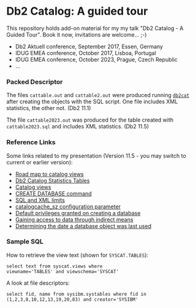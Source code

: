 # Db2 Catalog: A guided tour
This repository holds add-on material for my my talk "Db2 Catalog - A Guided Tour". Book it now, invitations are welcome... ;-)

* Db2 Aktuell conference, September 2017, Essen, Germany
* IDUG EMEA conference, October 2017, Lisboa, Portugal
* IDUG EMEA conference, October 2023, Prague, Czech Republic
* ...

### Packed Descriptor
The files `cattable.out` and `cattable2.out` were produced running [`db2cat`](https://www.ibm.com/docs/en/db2/11.5?topic=commands-db2cat-system-catalog-analysis) after creating the objects with the SQL script. One file includes XML statistics, the other not. (Db2 11.1)

The file `cattable2023.out` was produced for the table created with `cattable2023.sql` and includes XML statistics. (Db2 11.5)

### Reference Links
Some links related to my presentation (Version 11.5 - you may switch to current or earlier version):
* [Road map to catalog views](https://www.ibm.com/docs/en/db2/11.5?topic=views-road-map-catalog)
* [Db2 Catalog Statistics Tables](https://www.ibm.com/docs/en/db2/11.5?topic=statistics-catalog-tables)
* [Catalog views](https://www.ibm.com/docs/en/db2/11.5?topic=sql-catalog-views)
* [CREATE DATABASE command](https://www.ibm.com/docs/en/db2/11.5?topic=commands-create-database)
* [SQL and XML limits](https://www.ibm.com/docs/en/db2/11.5?topic=sql-xml-limits)
* [catalogcache_sz configuration parameter](https://www.ibm.com/docs/en/db2/11.5?topic=parameters-catalogcache-sz-catalog-cache-size)
* [Default privileges granted on creating a database](https://www.ibm.com/docs/en/db2/11.5?topic=ownership-default-privileges-granted-creating-database)
* [Gaining access to data through indirect means](https://www.ibm.com/docs/en/db2/11.5?topic=ownership-gaining-access-data-through-indirect-means)
* [Determining the date a database object was last used](https://www.ibm.com/docs/en/db2/11.5?topic=interfaces-determining-date-database-object-was-last-used)


### Sample SQL
How to retrieve the view text (shown for `SYSCAT.TABLES`):   
```
select text from syscat.views where
viewname='TABLES' and viewschema='SYSCAT'
```

A look at file descriptors:
```
select fid, name from sysibm.systables where fid in (1,2,3,8,10,12,13,19,20,83) and creator='SYSIBM'
```

